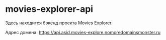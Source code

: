 # movies-explorer-api

Здесь находится бэкенд проекта Movies Explorer.

Адрес домена: https://api.asid.movies-explore.nomoredomainsmonster.ru
